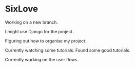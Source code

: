 # SixLove

Working on a new branch.

I might use Django for the project.

Figuring out how to organise my project.

Currently watching some tutorials. Found some good tutorials.

Currently working on the user flows.
